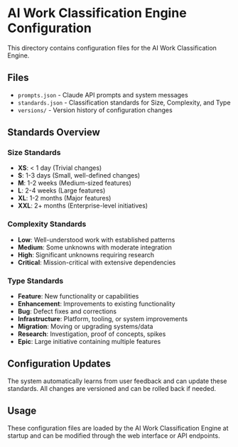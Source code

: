 # AI Work Classification Engine Configuration

This directory contains configuration files for the AI Work Classification Engine.

## Files

- `prompts.json` - Claude API prompts and system messages
- `standards.json` - Classification standards for Size, Complexity, and Type
- `versions/` - Version history of configuration changes

## Standards Overview

### Size Standards
- **XS**: < 1 day (Trivial changes)
- **S**: 1-3 days (Small, well-defined changes)
- **M**: 1-2 weeks (Medium-sized features)
- **L**: 2-4 weeks (Large features)
- **XL**: 1-2 months (Major features)
- **XXL**: 2+ months (Enterprise-level initiatives)

### Complexity Standards
- **Low**: Well-understood work with established patterns
- **Medium**: Some unknowns with moderate integration
- **High**: Significant unknowns requiring research
- **Critical**: Mission-critical with extensive dependencies

### Type Standards
- **Feature**: New functionality or capabilities
- **Enhancement**: Improvements to existing functionality
- **Bug**: Defect fixes and corrections
- **Infrastructure**: Platform, tooling, or system improvements
- **Migration**: Moving or upgrading systems/data
- **Research**: Investigation, proof of concepts, spikes
- **Epic**: Large initiative containing multiple features

## Configuration Updates

The system automatically learns from user feedback and can update these standards. All changes are versioned and can be rolled back if needed.

## Usage

These configuration files are loaded by the AI Work Classification Engine at startup and can be modified through the web interface or API endpoints.

